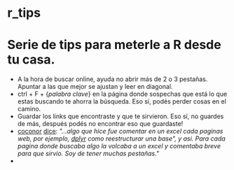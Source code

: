 # r_tips

# Serie de tips para meterle a R desde tu casa.

* A la hora de buscar online, ayuda no abrir más de 2 o 3 pestañas. Apuntar a las que mejor se ajustan y leer en diagonal.
* ctrl + F + {_palabra clave_} en la página donde sospechas que está lo que estas buscando te ahorra la búsqueda. Eso sí, podés perder cosas en el camino.
* Guardar los links que encontraste y que te sirvieron. Eso sí, no guardes de más, después podés no encontrar eso que guardaste!
* [coconor](https://twitter.com/gansoslechu?s=17) [dice](https://twitter.com/gansoslechu/status/1153451334261194753?s=20): _"...algo que hice fue comentar en un excel cada paginas web, por ejemplo, [dplyr](http://www.dplyr.com) como reestructurar una base", y asi. Para cada pagina donde buscaba algo la volcaba a un excel y comentaba breve para que sirvio. Soy de tener muchas pestañas."_
*
